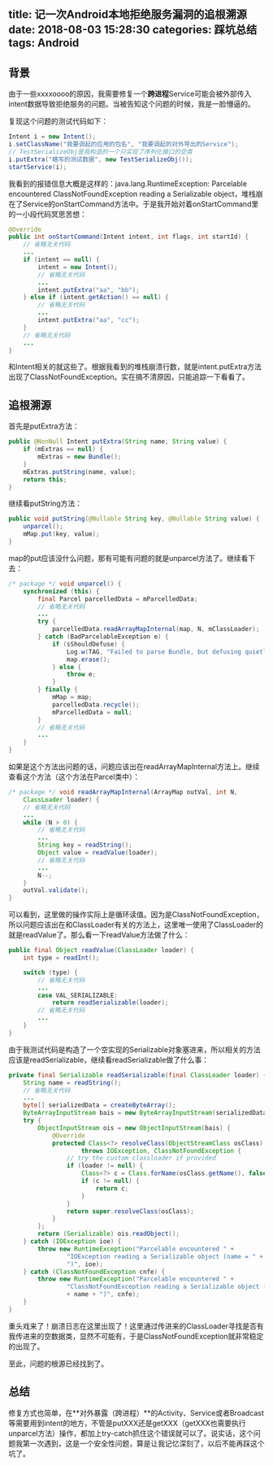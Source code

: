 title: 记一次Android本地拒绝服务漏洞的追根溯源
date: 2018-08-03 15:28:30
categories: 踩坑总结
tags: Android
---

## 背景

由于一些xxxxoooo的原因，我需要修复一个**跨进程**Service可能会被外部传入intent数据导致拒绝服务的问题。当被告知这个问题的时候，我是一脸懵逼的。

复现这个问题的测试代码如下：

```java
Intent i = new Intent();
i.setClassName("我要调起的应用的包名", "我要调起的对外导出的Service");
// TestSerializeObj是我构造的一个只实现了序列化接口的空类
i.putExtra("瞎写的测试数据", new TestSerializeObj());
startService(i);
```

我看到的报错信息大概是这样的：java.lang.RuntimeException: Parcelable encountered ClassNotFoundException reading a Serializable object，堆栈崩在了Service的onStartCommand方法中。于是我开始对着onStartCommand里的一小段代码冥思苦想：

```java
@Override
public int onStartCommand(Intent intent, int flags, int startId) {
    // 省略无关代码
    ...
    if (intent == null) {
        intent = new Intent();
        // 省略无关代码
        ...
        intent.putExtra("aa", "bb");
    } else if (intent.getAction() == null) {
        // 省略无关代码
        ...
        intent.putExtra("aa", "cc");
    }
    // 省略无关代码
    ...
}
```

和Intent相关的就这些了。根据我看到的堆栈崩溃行数，就是intent.putExtra方法出现了ClassNotFoundException。实在搞不清原因，只能追踪一下看看了。

## 追根溯源

首先是putExtra方法：

```java
public @NonNull Intent putExtra(String name, String value) {
    if (mExtras == null) {
        mExtras = new Bundle();
    }
    mExtras.putString(name, value);
    return this;
}
```

继续看putString方法：

```java
public void putString(@Nullable String key, @Nullable String value) {
    unparcel();
    mMap.put(key, value);
}
```

map的put应该没什么问题，那有可能有问题的就是unparcel方法了。继续看下去：

```java
/* package */ void unparcel() {
    synchronized (this) {
        final Parcel parcelledData = mParcelledData;
        // 省略无关代码
        ...
        try {
            parcelledData.readArrayMapInternal(map, N, mClassLoader);
        } catch (BadParcelableException e) {
            if (sShouldDefuse) {
                Log.w(TAG, "Failed to parse Bundle, but defusing quietly", e);
                map.erase();
            } else {
                throw e;
            }
        } finally {
            mMap = map;
            parcelledData.recycle();
            mParcelledData = null;
        }
        // 省略无关代码
        ...
    }
}
```

如果是这个方法出问题的话，问题应该出在readArrayMapInternal方法上。继续查看这个方法（这个方法在Parcel类中）：

```java
/* package */ void readArrayMapInternal(ArrayMap outVal, int N,
    ClassLoader loader) {
    // 省略无关代码
    ...
    while (N > 0) {
        // 省略无关代码
        ...
        String key = readString();
        Object value = readValue(loader);
        // 省略无关代码
        ...
        N--;
    }
    outVal.validate();
}
```

可以看到，这里做的操作实际上是循环读值。因为是ClassNotFoundException，所以问题应该出在和ClassLoader有关的方法上，这里唯一使用了ClassLoader的就是readValue了。那么看一下readValue方法做了什么：

```java
public final Object readValue(ClassLoader loader) {
    int type = readInt();

    switch (type) {
        // 省略无关代码
        ...
        case VAL_SERIALIZABLE:
            return readSerializable(loader);
        // 省略无关代码
        ...
    }
}
```

由于我测试代码是构造了一个空实现的Serializable对象塞进来，所以相关的方法应该是readSerializable，继续看readSerializable做了什么事：

```java
private final Serializable readSerializable(final ClassLoader loader) {
    String name = readString();
    // 省略无关代码
    ...
    byte[] serializedData = createByteArray();
    ByteArrayInputStream bais = new ByteArrayInputStream(serializedData);
    try {
        ObjectInputStream ois = new ObjectInputStream(bais) {
            @Override
            protected Class<?> resolveClass(ObjectStreamClass osClass)
                    throws IOException, ClassNotFoundException {
                // try the custom classloader if provided
                if (loader != null) {
                    Class<?> c = Class.forName(osClass.getName(), false, loader);
                    if (c != null) {
                        return c;
                    }
                }
                return super.resolveClass(osClass);
            }
        };
        return (Serializable) ois.readObject();
    } catch (IOException ioe) {
        throw new RuntimeException("Parcelable encountered " +
                "IOException reading a Serializable object (name = " + name +
                ")", ioe);
    } catch (ClassNotFoundException cnfe) {
        throw new RuntimeException("Parcelable encountered " +
                "ClassNotFoundException reading a Serializable object (name = "
                + name + ")", cnfe);
    }
}
```

重头戏来了！崩溃日志在这里出现了！这里通过传进来的ClassLoader寻找是否有我传进来的空数据类，显然不可能有，于是ClassNotFoundException就非常稳定的出现了。

至此，问题的根源已经找到了。

## 总结

修复方式也简单，在**对外暴露（跨进程）**的Activity、Service或者Broadcast等需要用到intent的地方，不管是putXXX还是getXXX（getXXX也需要执行unparcel方法）操作，都加上try-catch抓住这个错误就可以了。说实话，这个问题我第一次遇到，这是一个安全性问题，算是让我记忆深刻了，以后不能再踩这个坑了。
